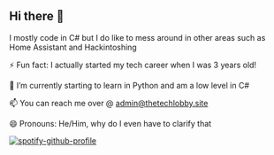 ## Hi there 👋


I mostly code in C# but I do like to mess around in other areas such as Home Assistant and Hackintoshing

⚡ Fun fact: I actually started my tech career when I was 3 years old!


🌱 I’m currently starting to learn in Python and am a low level in C#


📫 You can reach me over @ admin@thetechlobby.site


😄 Pronouns: He/Him, why do I even have to clarify that



[![spotify-github-profile](https://spotify-github-profile.kittinanx.com/api/view?uid=ojetdiofnnewu45d416kp03iv&cover_image=true&theme=default&show_offline=false&background_color=000000&interchange=false&bar_color=53b14f&bar_color_cover=false)](https://spotify-github-profile.kittinanx.com/api/view?uid=ojetdiofnnewu45d416kp03iv&redirect=true)
